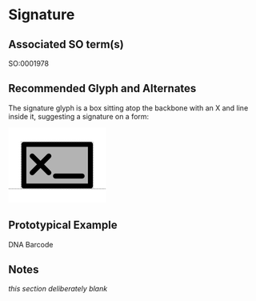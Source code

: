# Signature

## Associated SO term(s)
SO:0001978

## Recommended Glyph and Alternates
The signature glyph is a box sitting atop the backbone with an X and line inside it, suggesting a signature on a form:

![glyph specification](signature-specification.png)

## Prototypical Example

DNA Barcode

## Notes
*this section deliberately blank*
